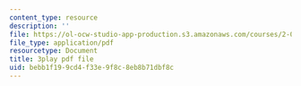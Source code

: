```yaml
---
content_type: resource
description: ''
file: https://ol-ocw-studio-app-production.s3.amazonaws.com/courses/2-003sc-engineering-dynamics-fall-2011/bebb1f199cd4f33e9f8c8eb8b71dbf8c_63sIgMvBuEQ.pdf
file_type: application/pdf
resourcetype: Document
title: 3play pdf file
uid: bebb1f19-9cd4-f33e-9f8c-8eb8b71dbf8c
---
```

